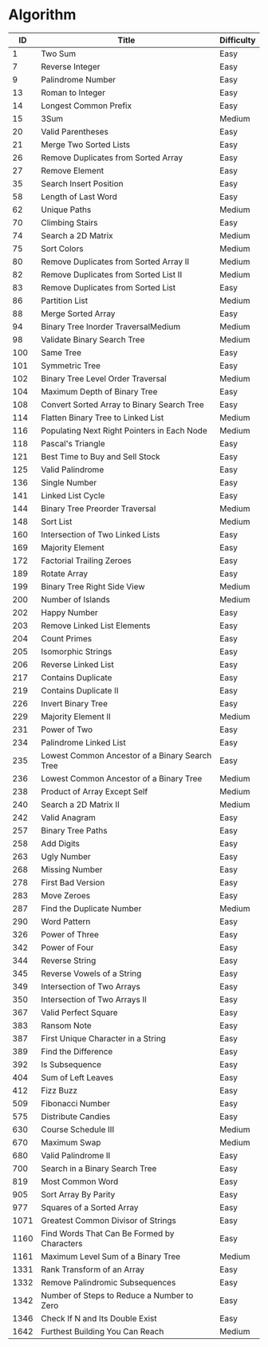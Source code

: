 # Algorithm


| ID   | Title                                           | Difficulty |
| ---- | ----------------------------------------------- | ---------- |
| 1    | Two Sum                                         | Easy       |
| 7    | Reverse Integer                                 | Easy       |
| 9    | Palindrome Number                               | Easy       |
| 13   | Roman to Integer                                | Easy       |
| 14   | Longest Common Prefix                           | Easy       |
| 15   | 3Sum                                            | Medium     |
| 20   | Valid Parentheses                               | Easy       |
| 21   | Merge Two Sorted Lists                          | Easy       |
| 26   | Remove Duplicates from Sorted Array             | Easy       |
| 27   | Remove Element                                  | Easy       |
| 35   | Search Insert Position                          | Easy       |
| 58   | Length of Last Word                             | Easy       |
| 62   | Unique Paths                                    | Medium     |
| 70   | Climbing Stairs                                 | Easy       |
| 74   | Search a 2D Matrix                              | Medium     |
| 75   | Sort Colors                                     | Medium     |
| 80   | Remove Duplicates from Sorted Array II          | Medium     |
| 82   | Remove Duplicates from Sorted List II           | Medium     |
| 83   | Remove Duplicates from Sorted List              | Easy       |
| 86   | Partition List                                  | Medium     |
| 88   | Merge Sorted Array                              | Easy       |
| 94   | Binary Tree Inorder TraversalMedium             | Medium     |
| 98   | Validate Binary Search Tree                     | Medium     |
| 100  | Same Tree                                       | Easy       |
| 101  | Symmetric Tree                                  | Easy       |
| 102  | Binary Tree Level Order Traversal               | Medium     |
| 104  | Maximum Depth of Binary Tree                    | Easy       |
| 108  | Convert Sorted Array to Binary Search Tree      | Easy       |
| 114  | Flatten Binary Tree to Linked List              | Medium     |
| 116  | Populating Next Right Pointers in Each Node     | Medium     |
| 118  | Pascal's Triangle                               | Easy       |
| 121  | Best Time to Buy and Sell Stock                 | Easy       |
| 125  | Valid Palindrome                                | Easy       |
| 136  | Single Number                                   | Easy       |
| 141  | Linked List Cycle                               | Easy       |
| 144  | Binary Tree Preorder Traversal                  | Medium     |
| 148  | Sort List                                       | Medium     |
| 160  | Intersection of Two Linked Lists                | Easy       |
| 169  | Majority Element                                | Easy       |
| 172  | Factorial Trailing Zeroes                       | Easy       |
| 189  | Rotate Array                                    | Easy       |
| 199  | Binary Tree Right Side View                     | Medium     |
| 200  | Number of Islands                               | Medium     |
| 202  | Happy Number                                    | Easy       |
| 203  | Remove Linked List Elements                     | Easy       |
| 204  | Count Primes                                    | Easy       |
| 205  | Isomorphic Strings                              | Easy       |
| 206  | Reverse Linked List                             | Easy       |
| 217  | Contains Duplicate                              | Easy       |
| 219  | Contains Duplicate II                           | Easy       |
| 226  | Invert Binary Tree                              | Easy       |
| 229  | Majority Element II                             | Medium     |
| 231  | Power of Two                                    | Easy       |
| 234  | Palindrome Linked List                          | Easy       |
| 235  | Lowest Common Ancestor of a Binary Search Tree  | Easy       |
| 236  | Lowest Common Ancestor of a Binary Tree         | Medium     |
| 238  | Product of Array Except Self                    | Medium     |
| 240  | Search a 2D Matrix II                           | Medium     |
| 242  | Valid Anagram                                   | Easy       |
| 257  | Binary Tree Paths                               | Easy       |
| 258  | Add Digits                                      | Easy       |
| 263  | Ugly Number                                     | Easy       |
| 268  | Missing Number                                  | Easy       |
| 278  | First Bad Version                               | Easy       |
| 283  | Move Zeroes                                     | Easy       |
| 287  | Find the Duplicate Number                       | Medium     |
| 290  | Word Pattern                                    | Easy       |
| 326  | Power of Three                                  | Easy       |
| 342  | Power of Four                                   | Easy       |
| 344  | Reverse String                                  | Easy       |
| 345  | Reverse Vowels of a String                      | Easy       |
| 349  | Intersection of Two Arrays                      | Easy       |
| 350  | Intersection of Two Arrays II                   | Easy       |
| 367  | Valid Perfect Square                            | Easy       |
| 383  | Ransom Note                                     | Easy       |
| 387  | First Unique Character in a String              | Easy       |
| 389  | Find the Difference                             | Easy       |
| 392  | Is Subsequence                                  | Easy       |
| 404  | Sum of Left Leaves                              | Easy       |
| 412  | Fizz Buzz                                       | Easy       |
| 509  | Fibonacci Number                                | Easy       |
| 575  | Distribute Candies                              | Easy       |
| 630  | Course Schedule III                             | Medium     |
| 670  | Maximum Swap                                    | Medium     |
| 680  | Valid Palindrome II                             | Easy       |
| 700  | Search in a Binary Search Tree                  | Easy       |
| 819  | Most Common Word                                | Easy       |
| 905  | Sort Array By Parity                            | Easy       |
| 977  | Squares of a Sorted Array                       | Easy       |
| 1071 | Greatest Common Divisor of Strings              | Easy       |
| 1160 | Find Words That Can Be Formed by Characters     | Easy       |
| 1161 | Maximum Level Sum of a Binary Tree              | Medium     |
| 1331 | Rank Transform of an Array                      | Easy       |
| 1332 | Remove Palindromic Subsequences                 | Easy       |
| 1342 | Number of Steps to Reduce a Number to Zero      | Easy       |
| 1346 | Check If N and Its Double Exist                 | Easy       |
| 1642 | Furthest Building You Can Reach                 | Medium     |

